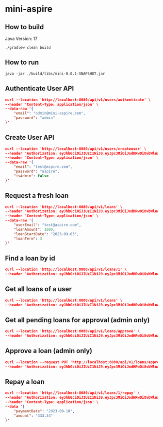 # mini-aspire

## How to build
Java Version: 17

`./gradlew clean build`

## How to run
`java -jar ./build/libs/mini-0.0.1-SNAPSHOT.jar`

## Authenticate User API
```json
curl --location 'http://localhost:8080/api/v1/users/authenticate' \
--header 'Content-Type: application/json' \
--data-raw '{
    "email": "admin@mini-aspire.com",
    "password": "admin"
}'
```

## Create User API
```json
curl --location 'http://localhost:8080/api/v1/users/createuser' \
--header 'Authorization: eyJhbGciOiJIUzI1NiJ9.eyJpc3MiOiJodHRwOi8vbWluaS1hc3BpcmUuY29tIiwic3ViIjoiYWRtaW5AbWluaS1hc3BpcmUuY29tIiwiZXhwIjoxNjkzODEyODk2LCJyb2xlIjoiQURNSU4ifQ.LY1K9gUhq7RaZgFwOhV463jKmfCWl6rar9hb4Ni8yA8' \
--header 'Content-Type: application/json' \
--data-raw '{
    "email": "test@aspire.com",
    "password": "aspire",
    "isAdmin": false
}'
```

## Request a fresh loan
```json
curl --location 'http://localhost:8080/api/v1/loans' \
--header 'Authorization: eyJhbGciOiJIUzI1NiJ9.eyJpc3MiOiJodHRwOi8vbWluaS1hc3BpcmUuY29tIiwic3ViIjoidGVzdEBhc3BpcmUuY29tIiwiZXhwIjoxNjkzODEzNDIwLCJyb2xlIjoiQkFTSUMifQ.l1wtey7JFJr6HlBXDslRhsR7kRdcp5cUCQuJ7JllLsU' \
--header 'Content-Type: application/json' \
--data-raw '{
    "userEmail": "test@aspire.com",
    "loanAmount": 1000,
    "loanStartDate": "2023-09-03",
    "loanTerm": 3
}'
```

## Find a loan by id
```json
curl --location 'http://localhost:8080/api/v1/loans/1' \
--header 'Authorization: eyJhbGciOiJIUzI1NiJ9.eyJpc3MiOiJodHRwOi8vbWluaS1hc3BpcmUuY29tIiwic3ViIjoidGVzdEBhc3BpcmUuY29tIiwiZXhwIjoxNjkzODEzNDIwLCJyb2xlIjoiQkFTSUMifQ.l1wtey7JFJr6HlBXDslRhsR7kRdcp5cUCQuJ7JllLsU'
```

## Get all loans of a user
```json
curl --location 'http://localhost:8080/api/v1/loans' \
--header 'Authorization: eyJhbGciOiJIUzI1NiJ9.eyJpc3MiOiJodHRwOi8vbWluaS1hc3BpcmUuY29tIiwic3ViIjoidGVzdEBhc3BpcmUuY29tIiwiZXhwIjoxNjkzODEzNDIwLCJyb2xlIjoiQkFTSUMifQ.l1wtey7JFJr6HlBXDslRhsR7kRdcp5cUCQuJ7JllLsU'
```

## Get all pending loans for approval (admin only)
```json
curl --location 'http://localhost:8080/api/v1/loans/approve' \
--header 'Authorization: eyJhbGciOiJIUzI1NiJ9.eyJpc3MiOiJodHRwOi8vbWluaS1hc3BpcmUuY29tIiwic3ViIjoiYWRtaW5AbWluaS1hc3BpcmUuY29tIiwiZXhwIjoxNjkzODEzNjk2LCJyb2xlIjoiQURNSU4ifQ.sfxGelWqNR-Rny60ZVevF1M5JGePL4obeXszgE3e6nY'
```

## Approve a loan (admin only)
```json
curl --location --request PUT 'http://localhost:8080/api/v1/loans/approve/1' \
--header 'Authorization: eyJhbGciOiJIUzI1NiJ9.eyJpc3MiOiJodHRwOi8vbWluaS1hc3BpcmUuY29tIiwic3ViIjoiYWRtaW5AbWluaS1hc3BpcmUuY29tIiwiZXhwIjoxNjkzODEzNjk2LCJyb2xlIjoiQURNSU4ifQ.sfxGelWqNR-Rny60ZVevF1M5JGePL4obeXszgE3e6nY'
```

## Repay a loan
```json
curl --location 'http://localhost:8080/api/v1/loans/1/repay' \
--header 'Authorization: eyJhbGciOiJIUzI1NiJ9.eyJpc3MiOiJodHRwOi8vbWluaS1hc3BpcmUuY29tIiwic3ViIjoidGVzdEBhc3BpcmUuY29tIiwiZXhwIjoxNjkzODEzNDIwLCJyb2xlIjoiQkFTSUMifQ.l1wtey7JFJr6HlBXDslRhsR7kRdcp5cUCQuJ7JllLsU' \
--header 'Content-Type: application/json' \
--data '{
    "paymentDate": "2023-09-10",
    "amount": "333.34"
}'
```
